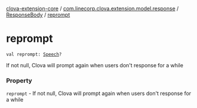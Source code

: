[clova-extension-core](../../index.md) / [com.linecorp.clova.extension.model.response](../index.md) / [ResponseBody](index.md) / [reprompt](./reprompt.md)

# reprompt

`val reprompt: `[`Speech`](../-speech.md)`?`

If not null, Clova will prompt again when users don't response for a while

### Property

`reprompt` - If not null, Clova will prompt again when users don't response for a while